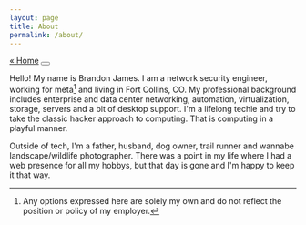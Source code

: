 ```yaml
---
layout: page
title: About
permalink: /about/
---
```


<section class="post">
  <div class="flex-row-between">
      <a href="{{ site.url }}{{ site.baseurl }}/">« Home</a>
    <button title="Change theme" id="theme-toggle" onclick="modeSwitcher()">
      <div></div>
    </button>
  </div>
</section>

Hello! My name is Brandon James. I am a network security engineer, working for meta[^1] and living in Fort Collins, CO. My professional background includes enterprise and data center networking, automation, virtualization, storage, servers and a bit of desktop support. I'm a lifelong techie and try to take the classic hacker approach to computing. That is computing in a playful manner. 

Outside of tech, I'm a father, husband, dog owner, trail runner and wannabe landscape/wildlife photographer. There was a point in my life where I had a web presence for all my hobbys, but that day is gone and I'm happy to keep it that way.

[^1]: Any options expressed here are solely my own and do not reflect the position or policy of my employer.
